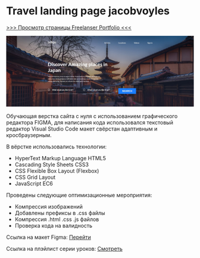 # Travel landing page jacobvoyles

[>>> Просмотр страницы Freelanser Portfolio <<<](https://pavelreb.github.io/Travel_Jacobvoyles/)

![This is an image](https://github.com/Pavelreb/Travel_Jacobvoyles/blob/main/img/first-screen.jpg?raw=true)

Обучающая верстка сайта с нуля с использованием графического редактора FIGMA, для написания кода использовался текстовый редактор Visual Studio Code макет свёрстан адаптивным и кросбраузерным.

В вёрстке использовались технологии:
- HyperText Markup Language HTML5
- Cascading Style Sheets CSS3
- CSS Flexible Box Layout (Flexbox)
- CSS Grid Layout
- JavaScript EC6

Проведены следующие оптимизационные мероприятия:
- Компрессия изображений
- Добавлены префиксы в .css файлы
- Компрессия .html .css .js файлов
- Проверка кода на валидность

Ссылка на макет Figma: [Перейти](https://www.figma.com/file/ClPSP7KCU1NbvxMXA914hlFk/travel-landing-page-jacobvoyles?node-id=0%3A1)

Ссылка на плэйлист серии уроков: [Смотреть](https://www.youtube.com/watch?v=OkNfBnq_c7c&list=PL5_s7xdj2Vsw-bCx5nOZJMFIiHwRgok--)
